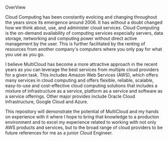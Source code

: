 OverView 

Cloud Computing has been constantly evolcing and changing throughout the years since its emergence around 2006. It has without a doubt changed how we think about, use, and administer cloud services. Cloud Computing is the on-demand availability of computing services especially servers, data storage, networking and computing power without direct active management by the user. This is further facilitated by the renting of resources from another company's computers where you only pay for what you use as you go.

I believe MultiCloud has become a more attractive approach in the recent years as you can leverage the best services from multiple cloud providers for a given task. This includes Amazon Web Services (AWS), which offers many services in cloud computing and offers flexible, reliable, scalable, easy-to-use and cost-effective cloud computing solutions that includes a mixture of infrastructure as a service, platform as a service and software as a service offerings. Other major provides include Oracle Cloud Infrastructure, Google Cloud and Azure.

This repository will demonstrate the potential of MultiCloud and my hands on experience with it where I hope to bring that knowledge to a producton environment and to excel my experience related to working with not only AWS products and services, but to the broad range of cloud providers to be future references for me as a junior Cloud Engineer. 
